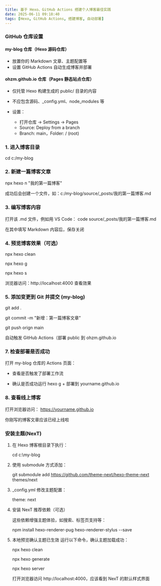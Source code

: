 ```yaml
---
title: 基于 Hexo、GitHub Actions 搭建个人博客最佳实践
date: 2025-06-11 09:18:40
tags: [Hexo, GitHub Actions, 搭建博客, 自动部署]
---
```


### GitHub 仓库设置

#### my-blog 仓库（Hexo 源码仓库）

- 放置你的 Markdown 文章、主题配置等
- 设置 GitHub Actions 自动生成博客并部署

#### ohzm.github.io 仓库（Pages 静态站点仓库）

- 仅托管 Hexo 构建生成的 public/ 目录的内容
- 不应包含源码、\_config.yml、node_modules 等
- 设置：

  - 打开仓库 → Settings → Pages
  - Source: Deploy from a branch
  - Branch: main，Folder: / (root)

### 1. 进入博客目录

cd c:/my-blog

### 2. 新建一篇博客文章

npx hexo n "我的第一篇博客"

成功后会创建一个文件，如：c:/my-blog/source/\_posts/我的第一篇博客.md

### 3. 编写博客内容

打开该 .md 文件，例如用 VS Code：
code source/\_posts/我的第一篇博客.md

在其中填写 Markdown 内容后，保存关闭

### 4. 预览博客效果（可选）

npx hexo clean

npx hexo g

npx hexo s

浏览器访问：http://localhost:4000 查看效果

### 5. 添加变更到 Git 并提交 (my-blog)

git add .

git commit -m "新增：第一篇博客文章"

git push orign main

自动触发 GitHub Actions（部署 public 到 ohzm.github.io

### 7. 检查部署是否成功

打开 my-blog 仓库的 Actions 页面：

- 查看是否触发了部署工作流

- 确认是否成功运行 hexo g + 部署到 yourname.github.io

### 8. 查看线上博客

打开浏览器访问：
https://yourname.github.io

你刚写的博客文章应该已经上线啦

### 安装主题(NexT)

1. 在 Hexo 博客根目录下执行：

   cd c:\my-blog

2. 使用 submodule 方式添加：

   git submodule add https://github.com/theme-next/hexo-theme-next themes/next

3. \_config.yml 修改主题配置：

   theme: next

4. 安装 NexT 推荐依赖（可选）

   这些依赖增强主题体验，如搜索、标签页支持等：

   npm install hexo-renderer-pug hexo-renderer-stylus --save

5. 本地预览确认主题已生效
   运行以下命令，确认主题加载成功：

   npx hexo clean

   npx hexo generate

   npx hexo server

   打开浏览器访问 http://localhost:4000，应该看到 NexT 的默认样式界面
